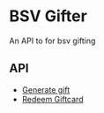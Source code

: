 # BSV Gifter
An API to for bsv gifting 

## API
- [Generate gift](docs/createGiftCard.md)
- [Redeem Giftcard](docs/redeemGiftcard.md)
